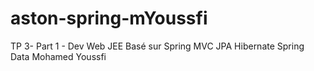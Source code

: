 # aston-spring-mYoussfi
TP 3- Part 1 - Dev Web JEE Basé sur Spring MVC JPA Hibernate Spring Data Mohamed Youssfi
